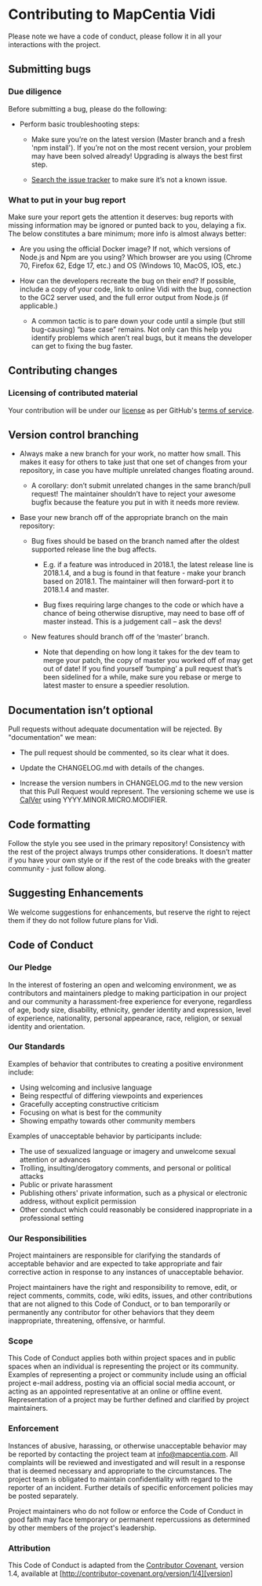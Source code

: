 # Contributing to MapCentia Vidi

Please note we have a code of conduct, please follow it in all your interactions with the project.

## Submitting bugs
### Due diligence
Before submitting a bug, please do the following:

- Perform basic troubleshooting steps:

    - Make sure you’re on the latest version (Master branch and a fresh 'npm install'). If you’re not on the most recent version, your problem may have been solved already! Upgrading is always the best first step.

    - [Search the issue tracker](https://github.com/mapcentia/vidi/issues) to make sure it’s not a known issue.

### What to put in your bug report
Make sure your report gets the attention it deserves: bug reports with missing information may be ignored or punted back to you, delaying a fix. The below constitutes a bare minimum; more info is almost always better:

- Are you using the official Docker image? If not, which versions of Node.js and Npm are you using? Which browser are you using (Chrome 70, Firefox 62, Edge 17, etc.) and OS (Windows 10, MacOS, IOS, etc.)
    
- How can the developers recreate the bug on their end? If possible, include a copy of your code, link to online Vidi with the bug, connection to the GC2 server used, and the full error output from Node.js (if applicable.)

    - A common tactic is to pare down your code until a simple (but still bug-causing) “base case” remains. Not only can this help you identify problems which aren’t real bugs, but it means the developer can get to fixing the bug faster.

## Contributing changes
### Licensing of contributed material
Your contribution will be under our [license](https://github.com/mapcentia/vidi/blob/master/LICENSE) as per GitHub's [terms of service](https://help.github.com/articles/github-terms-of-service/#6-contributions-under-repository-license).

## Version control branching
- Always make a new branch for your work, no matter how small. This makes it easy for others to take just that one set of changes from your repository, in case you have multiple unrelated changes floating around.

    - A corollary: don’t submit unrelated changes in the same branch/pull request! The maintainer shouldn’t have to reject your awesome bugfix because the feature you put in with it needs more review.

- Base your new branch off of the appropriate branch on the main repository:

    - Bug fixes should be based on the branch named after the oldest supported release line the bug affects.

        - E.g. if a feature was introduced in 2018.1, the latest release line is 2018.1.4, and a bug is found in that feature - make your branch based on 2018.1. The maintainer will then forward-port it to 2018.1.4 and master.

        - Bug fixes requiring large changes to the code or which have a chance of being otherwise disruptive, may need to base off of master instead. This is a judgement call – ask the devs!

    - New features should branch off of the ‘master’ branch.

        - Note that depending on how long it takes for the dev team to merge your patch, the copy of master you worked off of may get out of date! If you find yourself ‘bumping’ a pull request that’s been sidelined for a while, make sure you rebase or merge to latest master to ensure a speedier resolution.

## Documentation isn’t optional
Pull requests without adequate documentation will be rejected. By "documentation" we mean:

- The pull request should be commented, so its clear what it does.

- Update the CHANGELOG.md with details of the changes. 

- Increase the version numbers in CHANGELOG.md to the new version that this Pull Request would represent. The versioning scheme we use is [CalVer](https://calver.org/) using YYYY.MINOR.MICRO.MODIFIER.
   
## Code formatting
Follow the style you see used in the primary repository! Consistency with the rest of the project always trumps other considerations. It doesn’t matter if you have your own style or if the rest of the code breaks with the greater community - just follow along.

## Suggesting Enhancements
We welcome suggestions for enhancements, but reserve the right to reject them if they do not follow future plans for Vidi.

## Code of Conduct

### Our Pledge

In the interest of fostering an open and welcoming environment, we as
contributors and maintainers pledge to making participation in our project and
our community a harassment-free experience for everyone, regardless of age, body
size, disability, ethnicity, gender identity and expression, level of experience,
nationality, personal appearance, race, religion, or sexual identity and
orientation.

### Our Standards

Examples of behavior that contributes to creating a positive environment
include:

* Using welcoming and inclusive language
* Being respectful of differing viewpoints and experiences
* Gracefully accepting constructive criticism
* Focusing on what is best for the community
* Showing empathy towards other community members

Examples of unacceptable behavior by participants include:

* The use of sexualized language or imagery and unwelcome sexual attention or
advances
* Trolling, insulting/derogatory comments, and personal or political attacks
* Public or private harassment
* Publishing others' private information, such as a physical or electronic
  address, without explicit permission
* Other conduct which could reasonably be considered inappropriate in a
  professional setting

### Our Responsibilities

Project maintainers are responsible for clarifying the standards of acceptable
behavior and are expected to take appropriate and fair corrective action in
response to any instances of unacceptable behavior.

Project maintainers have the right and responsibility to remove, edit, or
reject comments, commits, code, wiki edits, issues, and other contributions
that are not aligned to this Code of Conduct, or to ban temporarily or
permanently any contributor for other behaviors that they deem inappropriate,
threatening, offensive, or harmful.

### Scope

This Code of Conduct applies both within project spaces and in public spaces
when an individual is representing the project or its community. Examples of
representing a project or community include using an official project e-mail
address, posting via an official social media account, or acting as an appointed
representative at an online or offline event. Representation of a project may be
further defined and clarified by project maintainers.

### Enforcement

Instances of abusive, harassing, or otherwise unacceptable behavior may be
reported by contacting the project team at info@mapcentia.com. All
complaints will be reviewed and investigated and will result in a response that
is deemed necessary and appropriate to the circumstances. The project team is
obligated to maintain confidentiality with regard to the reporter of an incident.
Further details of specific enforcement policies may be posted separately.

Project maintainers who do not follow or enforce the Code of Conduct in good
faith may face temporary or permanent repercussions as determined by other
members of the project's leadership.

### Attribution

This Code of Conduct is adapted from the [Contributor Covenant][homepage], version 1.4,
available at [http://contributor-covenant.org/version/1/4][version]

[homepage]: http://contributor-covenant.org
[version]: http://contributor-covenant.org/version/1/4/